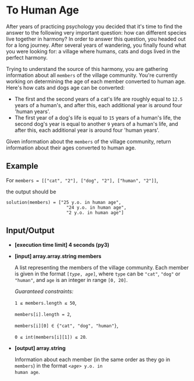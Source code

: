 # To Human Age

After years of practicing psychology you decided that it's time to find the answer to the following very important question: how can different species live together in harmony? In order to answer this question, you headed out for a long journey. After several years of wandering, you finally found what you were looking for: a village where humans, cats and dogs lived in the perfect harmony.

Trying to understand the source of this harmony, you are gathering information about all `members` of the village community. You're currently working on determining the age of each member converted to human age. Here's how cats and dogs age can be converted:

- The first and the second years of a cat's life are roughly equal to `12.5` years of a human's, and after this, each additional year is around four 'human years'.
- The first year of a dog's life is equal to `15` years of a human's life, the second dog's year is equal to another `9` years of a human's life, and after this, each additional year is around four 'human years'.

Given information about the `members` of the village community, return information about their ages converted to human age.

## Example

For `members = [["cat", "2"], ["dog", "2"], ["human", "2"]]`,

the output should be

```
solution(members) = ["25 y.o. in human age", 
                       "24 y.o. in human age", 
                       "2 y.o. in human age"]
```

## Input/Output

- **[execution time limit] 4 seconds (py3)**

- **[input] array.array.string members**

	A list representing the members of the village community. Each member is given in the format <code>[<i>type</i>, <i>age</i>]</code>, where `type` can be `"cat"`, `"dog"` or `"human"`, and `age` is an integer in range `[0, 20]`.

	*Guaranteed constraints:*

	`1 ≤ members.length ≤ 50`,

	`members[i].length = 2`,

	`members[i][0] ∈ {"cat", "dog", "human"}`,

	`0 ≤ int(members[i][1]) ≤ 20`.

- **[output] array.string**

	Information about each member (in the same order as they go in `members`) in the format <code><i>&lt;age&gt;</i> y.o. in human age</code>.
